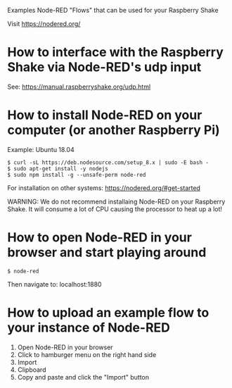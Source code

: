 Examples Node-RED "Flows" that can be used for your Raspberry Shake

Visit https://nodered.org/


# How to interface with the Raspberry Shake via Node-RED's udp input

See: https://manual.raspberryshake.org/udp.html


# How to install Node-RED on your computer (or another Raspberry Pi)

Example: Ubuntu 18.04

	$ curl -sL https://deb.nodesource.com/setup_8.x | sudo -E bash -
	$ sudo apt-get install -y nodejs
	$ sudo npm install -g --unsafe-perm node-red

For installation on other systems: https://nodered.org/#get-started

<aside class="notice">
WARNING: We do not recommend installaing Node-RED on your Raspberry Shake. It will consume a lot of CPU causing the processor to heat up a lot!
</aside>


# How to open Node-RED in your browser and start playing around

	$ node-red

Then navigate to: localhost:1880


# How to upload an example flow to your instance of Node-RED

1. Open Node-RED in your browser
2. Click to hamburger menu on the right hand side
3. Import
4. Clipboard
5. Copy and paste and click the "Import" button





